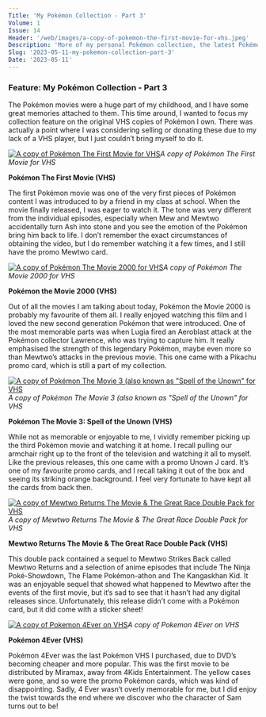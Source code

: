 ```yaml
---
Title: 'My Pokémon Collection - Part 3'
Volume: 1
Issue: 14
Header: '/web/images/a-copy-of-pokemon-the-first-movie-for-vhs.jpeg'
Description: 'More of my personal Pokémon collection, the latest Pokémon news, and our first mailbag submission!'
Slug: '2023-05-11-my-pokemon-collection-part-3'
Date: '2023-05-11'
---
```

### Feature: My Pokémon Collection - Part 3
The Pokémon movies were a huge part of my childhood, and I have some great memories attached to them. This time around, I wanted to focus my collection feature on the original VHS copies of Pokémon I own. There was actually a point where I was considering selling or donating these due to my lack of a VHS player, but I just couldn’t bring myself to do it.



[![A copy of Pokémon The First Movie for VHS](/web/images/a-copy-of-pokemon-the-first-movie-for-vhs.jpeg)](/web/images/a-copy-of-pokemon-the-first-movie-for-vhs.jpeg)*A copy of Pokémon The First Movie for VHS*



**Pokémon The First Movie (VHS)**

The first Pokémon movie was one of the very first pieces of Pokémon content I was introduced to by a friend in my class at school. When the movie finally released, I was eager to watch it. The tone was very different from the individual episodes, especially when Mew and Mewtwo accidentally turn Ash into stone and you see the emotion of the Pokémon bring him back to life. I don’t remember the exact circumstances of obtaining the video, but I do remember watching it a few times, and I still have the promo Mewtwo card.



[![A copy of Pokémon The Movie 2000 for VHS](/web/images/a-copy-of-pokemon-the-movie-2000-for-vhs.jpeg)](/web/images/a-copy-of-pokemon-the-movie-2000-for-vhs.jpeg)*A copy of Pokémon The Movie 2000 for VHS*



**Pokémon the Movie 2000 (VHS)**

Out of all the movies I am talking about today, Pokémon the Movie 2000 is probably my favourite of them all. I really enjoyed watching this film and I loved the new second generation Pokémon that were introduced. One of the most memorable parts was when Lugia fired an Aeroblast attack at the Pokémon collector Lawrence, who was trying to capture him. It really emphasised the strength of this legendary Pokémon, maybe even more so than Mewtwo’s attacks in the previous movie. This one came with a Pikachu promo card, which is still a part of my collection.



[![A copy of Pokémon The Movie 3 (also known as "Spell of the Unown" for VHS](/web/images/a-copy-of-pokemon-the-movie-3-also-known-as-spell-of-the-unown-for-vhs.jpeg)](/web/images/a-copy-of-pokemon-the-movie-3-also-known-as-spell-of-the-unown-for-vhs.jpeg)*A copy of Pokémon The Movie 3 (also known as "Spell of the Unown" for VHS*



**Pokémon The Movie 3: Spell of the Unown (VHS)**

While not as memorable or enjoyable to me, I vividly remember picking up the third Pokémon movie and watching it at home. I recall pulling our armchair right up to the front of the television and watching it all to myself. Like the previous releases, this one came with a promo Unown J card. It’s one of my favourite promo cards, and I recall taking it out of the box and seeing its striking orange background. I feel very fortunate to have kept all the cards from back then.



[![A copy of Mewtwo Returns The Movie & The Great Race Double Pack for VHS](/web/images/a-copy-of-mewtwo-returns-the-movie-the-great-race-double-pack-for-vhs.jpeg)](/web/images/a-copy-of-mewtwo-returns-the-movie-the-great-race-double-pack-for-vhs.jpeg)*A copy of Mewtwo Returns The Movie & The Great Race Double Pack for VHS*



**Mewtwo Returns The Movie & The Great Race Double Pack (VHS)**

This double pack contained a sequel to Mewtwo Strikes Back called Mewtwo Returns and a selection of anime episodes that include The Ninja Poké-Showdown, The Flame Pokémon-athon and The Kangaskhan Kid. It was an enjoyable sequel that showed what happened to Mewtwo after the events of the first movie, but it’s sad to see that it hasn’t had any digital releases since. Unfortunately, this release didn’t come with a Pokémon card, but it did come with a sticker sheet!



[![A copy of Pokemon 4Ever on VHS](/web/images/a-copy-of-pokemon-4ever-on-vhs.jpeg)](/web/images/a-copy-of-pokemon-4ever-on-vhs.jpeg)*A copy of Pokemon 4Ever on VHS*



**Pokémon 4Ever (VHS)**

Pokémon 4Ever was the last Pokémon VHS I purchased, due to DVD’s becoming cheaper and more popular. This was the first movie to be distributed by Miramax, away from 4Kids Entertainment. The yellow cases were gone, and so were the promo Pokémon cards, which was kind of disappointing. Sadly, 4 Ever wasn’t overly memorable for me, but I did enjoy the twist towards the end where we discover who the character of Sam turns out to be!